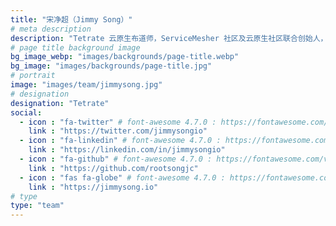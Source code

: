 ```yaml
---
title: "宋净超（Jimmy Song）"
# meta description
description: "Tetrate 云原生布道师，ServiceMesher 社区及云原生社区联合创始人，CNCF Ambassador，热衷开源和分享。"
# page title background image
bg_image_webp: "images/backgrounds/page-title.webp"
bg_image: "images/backgrounds/page-title.jpg"
# portrait
image: "images/team/jimmysong.jpg"
# designation
designation: "Tetrate"
social:
  - icon : "fa-twitter" # font-awesome 4.7.0 : https://fontawesome.com/v4.7.0/icons/
    link : "https://twitter.com/jimmysongio"
  - icon : "fa-linkedin" # font-awesome 4.7.0 : https://fontawesome.com/v4.7.0/icons/
    link : "https://linkedin.com/in/jimmysongio"
  - icon : "fa-github" # font-awesome 4.7.0 : https://fontawesome.com/v4.7.0/icons/
    link : "https://github.com/rootsongjc"
  - icon : "fas fa-globe" # font-awesome 4.7.0 : https://fontawesome.com/v4.7.0/icons/
    link : "https://jimmysong.io"
# type
type: "team"
---
```


